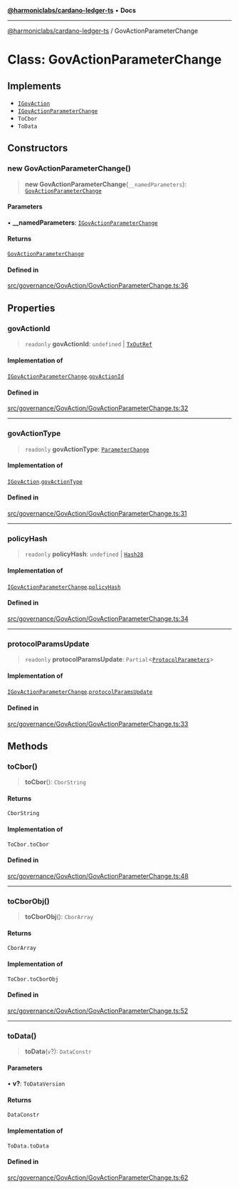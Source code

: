 [**@harmoniclabs/cardano-ledger-ts**](../README.md) • **Docs**

***

[@harmoniclabs/cardano-ledger-ts](../globals.md) / GovActionParameterChange

# Class: GovActionParameterChange

## Implements

- [`IGovAction`](../interfaces/IGovAction.md)
- [`IGovActionParameterChange`](../interfaces/IGovActionParameterChange.md)
- `ToCbor`
- `ToData`

## Constructors

### new GovActionParameterChange()

> **new GovActionParameterChange**(`__namedParameters`): [`GovActionParameterChange`](GovActionParameterChange.md)

#### Parameters

• **\_\_namedParameters**: [`IGovActionParameterChange`](../interfaces/IGovActionParameterChange.md)

#### Returns

[`GovActionParameterChange`](GovActionParameterChange.md)

#### Defined in

[src/governance/GovAction/GovActionParameterChange.ts:36](https://github.com/HarmonicLabs/cardano-ledger-ts/blob/94dd590ffe94133126b0d8d49920fc7b002e1975/src/governance/GovAction/GovActionParameterChange.ts#L36)

## Properties

### govActionId

> `readonly` **govActionId**: `undefined` \| [`TxOutRef`](TxOutRef.md)

#### Implementation of

[`IGovActionParameterChange`](../interfaces/IGovActionParameterChange.md).[`govActionId`](../interfaces/IGovActionParameterChange.md#govactionid)

#### Defined in

[src/governance/GovAction/GovActionParameterChange.ts:32](https://github.com/HarmonicLabs/cardano-ledger-ts/blob/94dd590ffe94133126b0d8d49920fc7b002e1975/src/governance/GovAction/GovActionParameterChange.ts#L32)

***

### govActionType

> `readonly` **govActionType**: [`ParameterChange`](../enumerations/GovActionType.md#parameterchange)

#### Implementation of

[`IGovAction`](../interfaces/IGovAction.md).[`govActionType`](../interfaces/IGovAction.md#govactiontype)

#### Defined in

[src/governance/GovAction/GovActionParameterChange.ts:31](https://github.com/HarmonicLabs/cardano-ledger-ts/blob/94dd590ffe94133126b0d8d49920fc7b002e1975/src/governance/GovAction/GovActionParameterChange.ts#L31)

***

### policyHash

> `readonly` **policyHash**: `undefined` \| [`Hash28`](Hash28.md)

#### Implementation of

[`IGovActionParameterChange`](../interfaces/IGovActionParameterChange.md).[`policyHash`](../interfaces/IGovActionParameterChange.md#policyhash)

#### Defined in

[src/governance/GovAction/GovActionParameterChange.ts:34](https://github.com/HarmonicLabs/cardano-ledger-ts/blob/94dd590ffe94133126b0d8d49920fc7b002e1975/src/governance/GovAction/GovActionParameterChange.ts#L34)

***

### protocolParamsUpdate

> `readonly` **protocolParamsUpdate**: `Partial`\<[`ProtocolParameters`](../interfaces/ProtocolParameters.md)\>

#### Implementation of

[`IGovActionParameterChange`](../interfaces/IGovActionParameterChange.md).[`protocolParamsUpdate`](../interfaces/IGovActionParameterChange.md#protocolparamsupdate)

#### Defined in

[src/governance/GovAction/GovActionParameterChange.ts:33](https://github.com/HarmonicLabs/cardano-ledger-ts/blob/94dd590ffe94133126b0d8d49920fc7b002e1975/src/governance/GovAction/GovActionParameterChange.ts#L33)

## Methods

### toCbor()

> **toCbor**(): `CborString`

#### Returns

`CborString`

#### Implementation of

`ToCbor.toCbor`

#### Defined in

[src/governance/GovAction/GovActionParameterChange.ts:48](https://github.com/HarmonicLabs/cardano-ledger-ts/blob/94dd590ffe94133126b0d8d49920fc7b002e1975/src/governance/GovAction/GovActionParameterChange.ts#L48)

***

### toCborObj()

> **toCborObj**(): `CborArray`

#### Returns

`CborArray`

#### Implementation of

`ToCbor.toCborObj`

#### Defined in

[src/governance/GovAction/GovActionParameterChange.ts:52](https://github.com/HarmonicLabs/cardano-ledger-ts/blob/94dd590ffe94133126b0d8d49920fc7b002e1975/src/governance/GovAction/GovActionParameterChange.ts#L52)

***

### toData()

> **toData**(`v`?): `DataConstr`

#### Parameters

• **v?**: `ToDataVersion`

#### Returns

`DataConstr`

#### Implementation of

`ToData.toData`

#### Defined in

[src/governance/GovAction/GovActionParameterChange.ts:62](https://github.com/HarmonicLabs/cardano-ledger-ts/blob/94dd590ffe94133126b0d8d49920fc7b002e1975/src/governance/GovAction/GovActionParameterChange.ts#L62)
